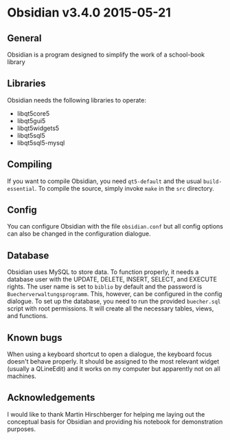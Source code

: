 Obsidian v3.4.0 2015-05-21
========

General
-------
Obsidian is a program designed to simplify the work of a school-book library

Libraries
---------
Obsidian needs the following libraries to operate:  
* libqt5core5
* libqt5gui5
* libqt5widgets5
* libqt5sql5
* libqt5sql5-mysql

Compiling
---------
If you want to compile Obsidian, you need `qt5-default` and the usual 
`build-essential`. To compile the source, simply invoke `make` in the `src`
directory.

Config
------
You can configure Obsidian with the file `obsidian.conf` but all config options
can also be changed in the configuration dialogue.

Database
--------
Obsidian uses MySQL to store data. To function properly, it needs a database
user with the UPDATE, DELETE, INSERT, SELECT, and EXECUTE rights. The user name
is set to `biblio` by default and the password is `Buecherverwaltungsprogramm`.
This, however, can be configured in the config dialogue. To set up the database,
you need to run the provided `buecher.sql` script with root permissions. It will
create all the necessary tables, views, and functions.

Known bugs
----------
When using a keyboard shortcut to open a dialogue, the keyboard focus doesn't
behave properly. It should be assigned to the most relevant widget (usually a
QLineEdit) and it works on my computer but apparently not on all machines.

Acknowledgements
----------------
I would like to thank Martin Hirschberger for helping me laying out the
conceptual basis for Obsidian and providing his notebook for demonstration
purposes.
